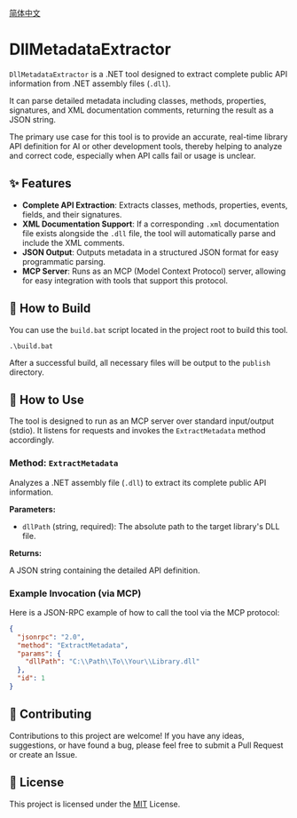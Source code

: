 [简体中文](README.zh-CN.md)

# DllMetadataExtractor

`DllMetadataExtractor` is a .NET tool designed to extract complete public API information from .NET assembly files (`.dll`).

It can parse detailed metadata including classes, methods, properties, signatures, and XML documentation comments, returning the result as a JSON string.

The primary use case for this tool is to provide an accurate, real-time library API definition for AI or other development tools, thereby helping to analyze and correct code, especially when API calls fail or usage is unclear.

## ✨ Features

- **Complete API Extraction**: Extracts classes, methods, properties, events, fields, and their signatures.
- **XML Documentation Support**: If a corresponding `.xml` documentation file exists alongside the `.dll` file, the tool will automatically parse and include the XML comments.
- **JSON Output**: Outputs metadata in a structured JSON format for easy programmatic parsing.
- **MCP Server**: Runs as an MCP (Model Context Protocol) server, allowing for easy integration with tools that support this protocol.

## 🚀 How to Build

You can use the `build.bat` script located in the project root to build this tool.

```shell
.\build.bat
```

After a successful build, all necessary files will be output to the `publish` directory.

## 🔧 How to Use

The tool is designed to run as an MCP server over standard input/output (stdio). It listens for requests and invokes the `ExtractMetadata` method accordingly.

### Method: `ExtractMetadata`

Analyzes a .NET assembly file (`.dll`) to extract its complete public API information.

**Parameters:**

- `dllPath` (string, required): The absolute path to the target library's DLL file.

**Returns:**

A JSON string containing the detailed API definition.

### Example Invocation (via MCP)

Here is a JSON-RPC example of how to call the tool via the MCP protocol:

```json
{
  "jsonrpc": "2.0",
  "method": "ExtractMetadata",
  "params": {
    "dllPath": "C:\\Path\\To\\Your\\Library.dll"
  },
  "id": 1
}
```

## 🤝 Contributing

Contributions to this project are welcome! If you have any ideas, suggestions, or have found a bug, please feel free to submit a Pull Request or create an Issue.

## 📄 License

This project is licensed under the [MIT](LICENSE) License. 